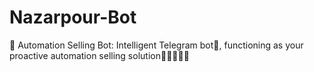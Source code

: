# Nazarpour-Bot
🤖 Automation Selling Bot: Intelligent Telegram bot📲, functioning as your proactive automation selling solution👩‍💼👨‍💼🚀
